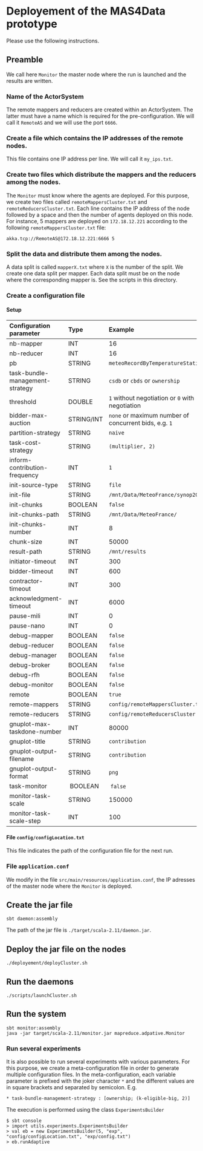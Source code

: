# Deployement of the MAS4Data prototype 

Please use the following instructions.

## Preamble

We call here `Monitor` the master node where the run is launched and the results are written.

### Name of the ActorSystem

The remote mappers and reducers are created within an ActorSystem. The
latter must have a name which is required for the
pre-configuration. We will call it `RemoteAS` and we will use the port
`6666`.

### Create a file which contains the IP addresses of the remote nodes. 

This file contains one IP address per line. We will call it `my_ips.txt`.


### Create two files which distribute the mappers and the reducers among the nodes.

The `Monitor` must know where the agents are deployed. For this
purpose, we create two files called `remoteMappersCluster.txt` and
`remoteReducersCluster.txt`.  Each line contains the IP address of the node
followed by a space and then the number of agents deployed on this
node. For instance, 5 mappers are deployed on `172.18.12.221`
according to the following `remoteMappersCluster.txt` file:

```
akka.tcp://RemoteAS@172.18.12.221:6666 5
```

### Split the data and distribute them among the nodes.


A data split is called `mapperX.txt` where `X` is the number of the
split. We create one data split per mapper. Each data split must be on
the node where the corresponding mapper is. See the scripts in this
directory.


### Create a configuration file 

#### Setup

| Configuration parameter | Type | Example |
|:-----------------------------------|:-----|:------------------|
| nb-mapper | INT | 16 |
| nb-reducer | INT | 16 |
| pb | STRING | `meteoRecordByTemperatureStation` |
| task-bundle-management-strategy | STRING | `csdb` or `cbds` or `ownership` |
| threshold | DOUBLE | `1` without negotiation or `0` with negotiation |
| bidder-max-auction | STRING/INT | `none` or maximum number of concurrent bids, e.g. `1` |
| partition-strategy | STRING | `naive` |
| task-cost-strategy | STRING | `(multiplier, 2)` |
| inform-contribution-frequency | INT |  `1` |
| init-source-type | STRING | `file` |
| init-file | STRING | `/mnt/Data/MeteoFrance/synop2019.csv` |
| init-chunks | BOOLEAN | `false` |
| init-chunks-path | STRING | `/mnt/Data/MeteoFrance/` |
| init-chunks-number | INT | 8 |
| chunk-size | INT | 50000 |
| result-path | STRING | `/mnt/results` |
| initiator-timeout | INT | 300  |
| bidder-timeout | INT | 600 |
| contractor-timeout | INT | 300 |
| acknowledgment-timeout | INT | 6000 |
| pause-mili | INT | 0 |
| pause-nano | INT | 0 |
| debug-mapper | BOOLEAN | `false`  |
| debug-reducer | BOOLEAN | `false`  |
| debug-manager | BOOLEAN | `false`  |
| debug-broker | BOOLEAN | `false`  |
| debug-rfh | BOOLEAN | `false`  |
| debug-monitor | BOOLEAN | `false`  |
| remote | BOOLEAN | `true` |
| remote-mappers | STRING | `config/remoteMappersCluster.txt` |
| remote-reducers | STRING | `config/remoteReducersCluster.txt` |
| gnuplot-max-taskdone-number | INT | 80000 |
| gnuplot-title | STRING | `contribution` |
| gnuplot-output-filename | STRING | `contribution` |
| gnuplot-output-format | STRING | `png` |
| task-monitor | BOOLEAN | `false`  |
| monitor-task-scale | STRING | 150000 |
| monitor-task-scale-step | INT | 100  |


#### File `config/configLocation.txt`

This file indicates the path of the configuration file for the next
run.

### File `application.conf`

We modify in the file `src/main/resources/application.conf`, the IP
adresses of the master node where the `Monitor` is deployed.

## Create the jar file


```
sbt daemon:assembly
```

The path of the jar file is `./target/scala-2.11/daemon.jar`.

## Deploy the jar file on the nodes

```
./deployement/deployCluster.sh 
```

## Run the daemons

```
./scripts/launchCluster.sh
```

## Run the system

```
sbt monitor:assembly
java -jar target/scala-2.11/monitor.jar mapreduce.adpative.Monitor
```

### Run several experiments

It is also possible to run several experiments with various
parameters. For this purpose, we create a meta-configuration file in
order to generate multiple configuration files. In the
meta-configuration, each variable parameter is prefixed with the joker
character `*` and the different values are in square brackets and
separated by semicolon. E.g.

```
* task-bundle-management-strategy : [ownership; (k-eligible-big, 2)]
```

The execution is performed using the class `ExperimentsBuilder` 

```
$ sbt console
> import utils.experiments.ExperimentsBuilder
> val eb = new ExperimentsBuilder(5, "exp", "config/configLocation.txt", "exp/config.txt")
> eb.runAdaptive
```
